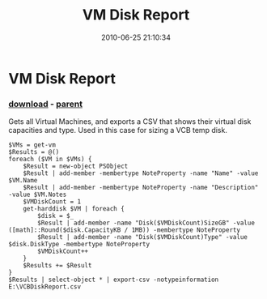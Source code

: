﻿---
pid:            1933
poster:         shanker
title:          VM Disk Report
date:           2010-06-25 21:10:34
format:         posh
parent:         1925
parent:         1925

---

# VM Disk Report

### [download](1933.ps1) - [parent](1925.md)

Gets all Virtual Machines, and exports a CSV that shows their virtual disk capacities and type. Used in this case for sizing a VCB temp disk.

```posh
$VMs = get-vm
$Results = @()
foreach ($VM in $VMs) {
    $Result = new-object PSObject
    $Result | add-member -membertype NoteProperty -name "Name" -value $VM.Name
    $Result | add-member -membertype NoteProperty -name "Description" -value $VM.Notes
    $VMDiskCount = 1
    get-harddisk $VM | foreach {
        $disk = $_
        $Result | add-member -name "Disk($VMDiskCount)SizeGB" -value ([math]::Round($disk.CapacityKB / 1MB)) -membertype NoteProperty
        $Result | add-member -name "Disk($VMDiskCount)Type" -value $disk.DiskType -membertype NoteProperty
        $VMDiskCount++
    }
    $Results += $Result
}
$Results | select-object * | export-csv -notypeinformation E:\VCBDiskReport.csv
```

